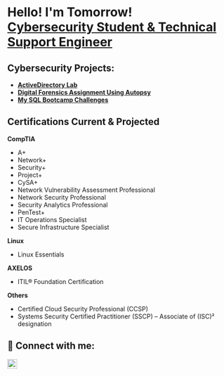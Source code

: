 <h1>Hello! I'm Tomorrow! <br/><a href="www.linkedin.com/in/tomorrow-carswell-947335297">Cybersecurity Student & Technical Support Engineer</a></h1>

<h2>Cybersecurity Projects:</h2>

- <b><a href="https://github.com/tcarswell1987/activedirectbeginner.git">ActiveDirectory Lab</a></b>
- <b><a href="https://github.com/tcarswell1987/digitalforensicsassignment">Digital Forensics Assignment Using Autopsy</a></b>
- <b><a href="https://pepper-base-02f.notion.site/The-Complete-SQL-Bootcamp-Challenges-102743d159d38055a44cec4fdfec98a4">My SQL Bootcamp Challenges</a></b>

<h2>Certifications Current & Projected</h2>

<b>CompTIA</b>
- A+
- Network+
- Security+
- Project+
- CySA+
- Network Vulnerability Assessment Professional
- Network Security Professional
- Security Analytics Professional
- PenTest+
- IT Operations Specialist
- Secure Infrastructure Specialist

<b>Linux</b>
- Linux Essentials

<b>AXELOS</b>
- ITIL® Foundation Certification

<b>Others</b>
- Certified Cloud Security Professional (CCSP)
- Systems Security Certified Practitioner (SSCP) – Associate of (ISC)² designation

<h2> 🤳 Connect with me:</h2>

[<img align="left" alt="TomorrowCarswell | LinkedIn" width="22px" src="https://cdn.jsdelivr.net/npm/simple-icons@v3/icons/linkedin.svg" />][linkedin]

[linkedin]: https://www.linkedin.com/in/tomorrow-carswell/
